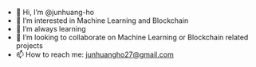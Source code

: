 - 👋 Hi, I’m @junhuang-ho
- 👀 I’m interested in Machine Learning and Blockchain
- 🌱 I’m always learning
- 💞️ I’m looking to collaborate on Machine Learning or Blockchain related projects
- 📫 How to reach me: junhuangho27@gmail.com

<!---
junhuang-ho/junhuang-ho is a ✨ special ✨ repository because its `README.md` (this file) appears on your GitHub profile.
You can click the Preview link to take a look at your changes.
--->
